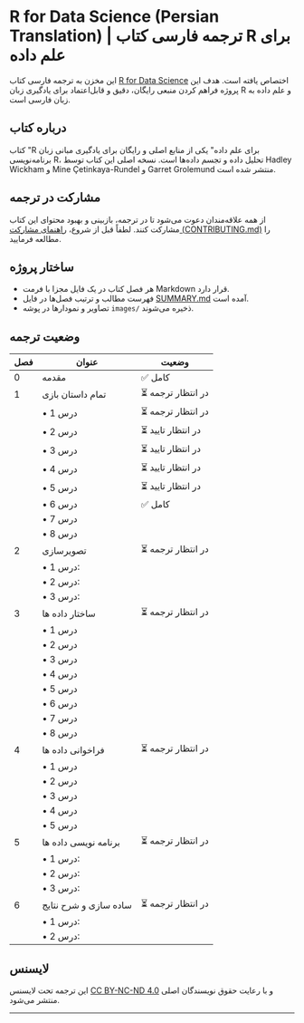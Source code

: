 # R for Data Science (Persian Translation) | ترجمه فارسی کتاب R برای علم داده

این مخزن به ترجمه فارسی کتاب [R for Data Science](https://r4ds.hadley.nz/) اختصاص یافته است. هدف این پروژه فراهم کردن منبعی رایگان، دقیق و قابل‌اعتماد برای یادگیری زبان R و علم داده به زبان فارسی است.

## درباره کتاب

کتاب "R برای علم داده" یکی از منابع اصلی و رایگان برای یادگیری مبانی زبان برنامه‌نویسی R، تحلیل داده و تجسم داده‌ها است. نسخه اصلی این کتاب توسط Hadley Wickham و Mine Çetinkaya-Rundel و Garret Grolemund منتشر شده است.

## مشارکت در ترجمه

از همه علاقه‌مندان دعوت می‌شود تا در ترجمه، بازبینی و بهبود محتوای این کتاب مشارکت کنند. لطفاً قبل از شروع، [راهنمای مشارکت (CONTRIBUTING.md)](CONTRIBUTING.md) را مطالعه فرمایید.

## ساختار پروژه

- هر فصل کتاب در یک فایل مجزا با فرمت Markdown قرار دارد.
- فهرست مطالب و ترتیب فصل‌ها در فایل [SUMMARY.md](SUMMARY.md) آمده است.
- تصاویر و نمودارها در پوشه `images/` ذخیره می‌شوند.


## وضعیت ترجمه

| فصل  | عنوان              | وضعیت               |
|------|--------------------|----------------------|
| 0    | مقدمه              | ✅ کامل              |
| 1    | تمام داستان بازی      |⏳ در انتظار ترجمه       |
|      | • درس 1          | ⏳ در انتظار ترجمه      |
|      | • درس 2          | ⏳ در انتظار تایید      |
|      | • درس 3         |  ⏳ در انتظار تایید      |
|      | • درس 4          |  ⏳ در انتظار تایید     |
|      | • درس 5          | ⏳ در انتظار تایید      |
|      | • درس 6         | ✅ کامل              |
|      | • درس 7          |                     |
|      | • درس 8          |                     |
| 2    | تصویرسازی         | ⏳ در انتظار ترجمه    |
|      | • درس 1: |                     |
|      | • درس 2:  |                   |
|      | • درس 3:  |                   |
| 3    | ساختار داده ها         | ⏳ در انتظار ترجمه    |
|      | • درس 1          |                     |
|      | • درس 2          |                     |
|      | • درس 3         |                      |
|      | • درس 4          |                     |
|      | • درس 5          |                     |
|      | • درس 6         |                      |
|      | • درس 7          |                     |
|      | • درس 8          |                     |
| 4    | فراخوانی داده ها         | ⏳ در انتظار ترجمه    |
|      | • درس 1          |                     |
|      | • درس 2          |                     |
|      | • درس 3         |                      |
|      | • درس 4          |                     |
|      | • درس 5          |                     |
| 5    | برنامه نویسی داده ها        | ⏳ در انتظار ترجمه    |
|      | • درس 1:  |                     |
|      | • درس 2:  |                     |
|      | • درس 3:  |                     |
| 6    | ساده سازی و شرح نتایج         | ⏳ در انتظار ترجمه    |
|      | • درس 1:  |                     |
|      | • درس 2:  |                     |

## لایسنس

این ترجمه تحت لایسنس [CC BY-NC-ND 4.0](LICENSE) و با رعایت حقوق نویسندگان اصلی منتشر می‌شود.

---
